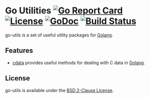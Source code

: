 # Go Utilities [![Go Report Card](https://goreportcard.com/badge/github.com/multiplay/go-utils)](https://goreportcard.com/report/github.com/multiplay/go-utils) [![License](https://img.shields.io/badge/license-BSD-blue.svg)](https://github.com/multiplay/go-utils/blob/master/LICENSE) [![GoDoc](https://godoc.org/github.com/multiplay/go-utils?status.svg)](https://godoc.org/github.com/multiplay/go-utils) [![Build Status](https://travis-ci.org/multiplay/go-utils.svg?branch=master)](https://travis-ci.org/multiplay/go-utils)

go-utils is a set of useful utility packages for [Golang](http://golang.org/).

Features
--------
* [cdata](https://godoc.org/github.com/multiplay/go-utils/cdata) provides useful methods for dealing with C data in [Golang](http://golang.org/).

License
-------
go-utils is available under the [BSD 2-Clause License](https://opensource.org/licenses/BSD-2-Clause).
```
